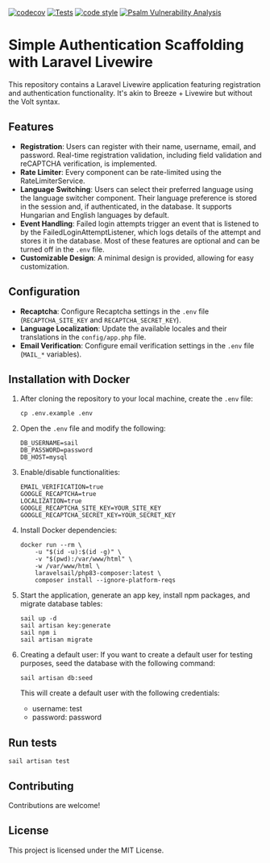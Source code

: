 [![codecov](https://codecov.io/github/hackedhorizon/Laravel-Livewire-Starterkit/graph/badge.svg?token=F1JJKTA809)](https://codecov.io/github/hackedhorizon/Laravel-Livewire-Starterkit)
[![Tests](https://github.com/hackedhorizon/Laravel-Livewire-Starterkit/actions/workflows/tests.yml/badge.svg)](https://github.com/hackedhorizon/Laravel-Livewire-Starterkit/actions/workflows/tests.yml)
[![code style](https://github.com/hackedhorizon/Laravel-Livewire-Starterkit/actions/workflows/php-code-style.yml/badge.svg)](https://github.com/hackedhorizon/Laravel-Livewire-Starterkit/actions/workflows/php-code-style.yml)
[![Psalm Vulnerability Analysis](https://github.com/hackedhorizon/Laravel-Livewire-Starterkit/actions/workflows/security-scanner.yml/badge.svg)](https://github.com/hackedhorizon/Laravel-Livewire-Starterkit/actions/workflows/security-scanner.yml)

# Simple Authentication Scaffolding with Laravel Livewire

This repository contains a Laravel Livewire application featuring registration and authentication functionality. It's akin to Breeze + Livewire but without the Volt syntax.

## Features

-   **Registration**: Users can register with their name, username, email, and password. Real-time registration validation, including field validation and reCAPTCHA verification, is implemented.
-   **Rate Limiter**: Every component can be rate-limited using the RateLimiterService.
-   **Language Switching**: Users can select their preferred language using the language switcher component. Their language preference is stored in the session and, if authenticated, in the database. It supports Hungarian and English languages by default.
-   **Event Handling**: Failed login attempts trigger an event that is listened to by the FailedLoginAttemptListener, which logs details of the attempt and stores it in the database. Most of these features are optional and can be turned off in the `.env` file.
-   **Customizable Design**: A minimal design is provided, allowing for easy customization.

## Configuration

-   **Recaptcha**: Configure Recaptcha settings in the `.env` file (`RECAPTCHA_SITE_KEY` and `RECAPTCHA_SECRET_KEY`).
-   **Language Localization**: Update the available locales and their translations in the `config/app.php` file.
-   **Email Verification**: Configure email verification settings in the `.env` file (`MAIL_*` variables).

## Installation with Docker

1. After cloning the repository to your local machine, create the `.env` file:

    ```
    cp .env.example .env
    ```

2. Open the `.env` file and modify the following:

    ```
    DB_USERNAME=sail
    DB_PASSWORD=password
    DB_HOST=mysql
    ```

3. Enable/disable functionalities:

    ```
    EMAIL_VERIFICATION=true
    GOOGLE_RECAPTCHA=true
    LOCALIZATION=true
    GOOGLE_RECAPTCHA_SITE_KEY=YOUR_SITE_KEY
    GOOGLE_RECAPTCHA_SECRET_KEY=YOUR_SECRET_KEY
    ```

4. Install Docker dependencies:

    ```
    docker run --rm \
        -u "$(id -u):$(id -g)" \
        -v "$(pwd):/var/www/html" \
        -w /var/www/html \
        laravelsail/php83-composer:latest \
        composer install --ignore-platform-reqs
    ```

5. Start the application, generate an app key, install npm packages, and migrate database tables:

    ```
    sail up -d
    sail artisan key:generate
    sail npm i
    sail artisan migrate
    ```

6. Creating a default user:
   If you want to create a default user for testing purposes, seed the database with the following command:

    ```
    sail artisan db:seed
    ```

    This will create a default user with the following credentials:

    - username: test
    - password: password

## Run tests

```
sail artisan test
```

## Contributing

Contributions are welcome!

## License

This project is licensed under the MIT License.

